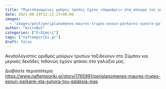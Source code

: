 ```yaml
---
title: "Περιπλανώμενες μαύρες τρύπες έχουν «παρκάρει» στα σύνορα του γαλαξία μας"
date: 2021-08-29T12:12:27+00:00
images:
  - "images/post/periplanomenes-maures-trupes-exoun-parkarei-sunora-galaksia.jpg"
author: "AstroBot"
categories: ["Ειδήσεις"]
tags: ["naftemporiki.gr"]
draft: false
---
```


Ανυπολόγιστος αριθμός μαύρων τρυπών ταξιδεύουν στο Σύμπαν και μερικές δεκάδες πιθανώς έχουν φτάσει στο γαλαξία μας.

Διαβάστε περισσότερα: https://www.naftemporiki.gr/story/1765991/periplanomenes-maures-trupes-exoun-parkarei-sta-sunora-tou-galaksia-mas
